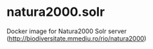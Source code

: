 # natura2000.solr
Docker image for Natura2000 Solr server (http://biodiversitate.mmediu.ro/rio/natura2000)
